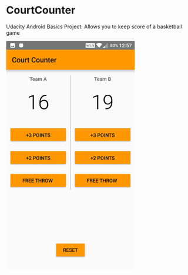 # CourtCounter
Udacity Android Basics Project: Allows you to keep score of a basketball game

<img src="/Screenshots/Screenshot_20170125-125736.png?raw=true" width="350">

